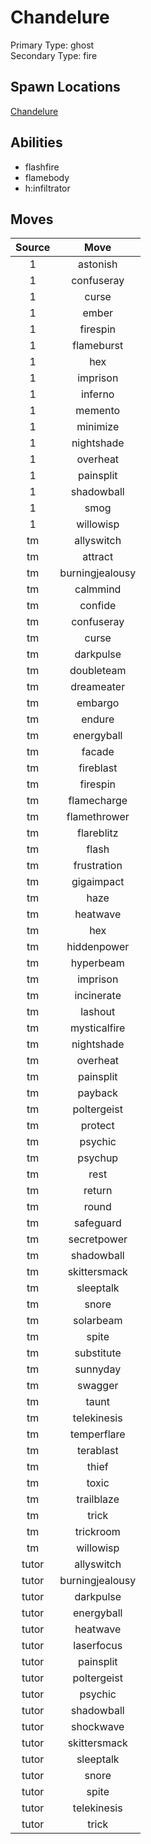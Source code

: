 # Chandelure  
Primary Type: ghost  
Secondary Type: fire  
  
## Spawn Locations  
[Chandelure](/data/spawn_presets/chandelure.md)  
  
## Abilities  
  * flashfire
  * flamebody
  * h:infiltrator
  
  
## Moves  
  
| Source | Move |  
|:---:|:---:|  
| 1 | astonish |  
| 1 | confuseray |  
| 1 | curse |  
| 1 | ember |  
| 1 | firespin |  
| 1 | flameburst |  
| 1 | hex |  
| 1 | imprison |  
| 1 | inferno |  
| 1 | memento |  
| 1 | minimize |  
| 1 | nightshade |  
| 1 | overheat |  
| 1 | painsplit |  
| 1 | shadowball |  
| 1 | smog |  
| 1 | willowisp |  
| tm | allyswitch |  
| tm | attract |  
| tm | burningjealousy |  
| tm | calmmind |  
| tm | confide |  
| tm | confuseray |  
| tm | curse |  
| tm | darkpulse |  
| tm | doubleteam |  
| tm | dreameater |  
| tm | embargo |  
| tm | endure |  
| tm | energyball |  
| tm | facade |  
| tm | fireblast |  
| tm | firespin |  
| tm | flamecharge |  
| tm | flamethrower |  
| tm | flareblitz |  
| tm | flash |  
| tm | frustration |  
| tm | gigaimpact |  
| tm | haze |  
| tm | heatwave |  
| tm | hex |  
| tm | hiddenpower |  
| tm | hyperbeam |  
| tm | imprison |  
| tm | incinerate |  
| tm | lashout |  
| tm | mysticalfire |  
| tm | nightshade |  
| tm | overheat |  
| tm | painsplit |  
| tm | payback |  
| tm | poltergeist |  
| tm | protect |  
| tm | psychic |  
| tm | psychup |  
| tm | rest |  
| tm | return |  
| tm | round |  
| tm | safeguard |  
| tm | secretpower |  
| tm | shadowball |  
| tm | skittersmack |  
| tm | sleeptalk |  
| tm | snore |  
| tm | solarbeam |  
| tm | spite |  
| tm | substitute |  
| tm | sunnyday |  
| tm | swagger |  
| tm | taunt |  
| tm | telekinesis |  
| tm | temperflare |  
| tm | terablast |  
| tm | thief |  
| tm | toxic |  
| tm | trailblaze |  
| tm | trick |  
| tm | trickroom |  
| tm | willowisp |  
| tutor | allyswitch |  
| tutor | burningjealousy |  
| tutor | darkpulse |  
| tutor | energyball |  
| tutor | heatwave |  
| tutor | laserfocus |  
| tutor | painsplit |  
| tutor | poltergeist |  
| tutor | psychic |  
| tutor | shadowball |  
| tutor | shockwave |  
| tutor | skittersmack |  
| tutor | sleeptalk |  
| tutor | snore |  
| tutor | spite |  
| tutor | telekinesis |  
| tutor | trick |  
  

